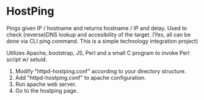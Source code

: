 # HostPing

Pings given IP / hostname and returns hostname / IP and delay. Used to check (reverse)DNS lookup and accesibility of the target. (Yes, all can be done via CLI ping command. This is a simple technology integration project)

Utilizes Apache, bootstrap, JS, Perl and a small C program to invoke Perl script w/ setuid.

1. Modify "httpd-hostping.conf" according to your directory structure.
2. Add "httpd-hostping.conf" to apache configuration.
3. Run apache web server.
4. Go to the hostping page.
